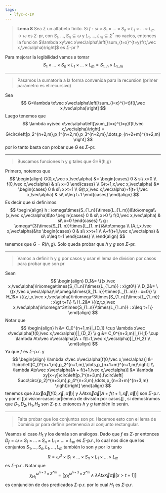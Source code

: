 ```yaml
---
tags:
  - lfyc-c-IV
---
```

> **Lema 8** Sea $\Sigma$ un alfabeto finito. Si $f:\omega\times S_1\times\dots\times S_n\times L_1\times\dots\times L_m\to\omega$ es $\Sigma$-pr, con $S_1,\dots,S_n\subseteq\omega$ y $L_1,\dots,L_m\subseteq\Sigma^*$ no vacíos, entonces la función $\lambda xy\vec x\vec\alpha\left[\sum_{t=x}^{t=y}f(t,\vec x,\vec\alpha)\right]$ es $\Sigma$-pr
?

Para mejorar la legibilidad vamos a tomar
$$
S_1\times\dots\times S_n\times L_1\times\dots\times L_m={S_{1..n}}\times{L_{1..m}}
$$

---
> Pasamos la sumatoria a la forma convenida para la recursion (primer parámetro es el recursivo)

Sea 
$$
G=\lambda tx\vec x\vec\alpha\left[\sum_{i=x}^{i=t}f(i,\vec x,\vec\alpha)\right]
$$
Luego tenemos que 
$$
\lambda xy\vec x\vec\alpha\left[\sum_{t=x}^{t=y}f(t,\vec x,\vec\alpha)\right] = 
G\circ\left[p_2^{n+2,m},p_1^{n+2,m},p_3^{n+2,m},\dots,p_{n+2+m}^{n+2,m}\right]
$$
por lo tanto basta con probar que $G$ es $\Sigma$-pr. 

---
> Buscamos funciones h y g tales que G=R(h,g)

Primero, notemos que
$$
\begin{align}
G(0,x,\vec x,\vec\alpha) &= \begin{cases}
	0 & si\ x>0 \\
	f(0,\vec x,\vec\alpha) & si\ x=0
\end{cases} \\
G(t+1,x,\vec x,\vec\alpha) &= \begin{cases}
	0 & si\ x>t+1 \\
	G(t,x,\vec x,\vec\alpha)+f(t+1,\vec x,\vec\alpha) & si\ x\leq t+1
\end{cases}
\end{align}
$$
Es decir que si definimos
$$
\begin{align}
	h : \omega\times{S_{1..n}}\times{L_{1..m}}&\to\omega\\
	(x,\vec x,\vec\alpha)&\to \begin{cases}
	    0 & si\ x>0 \\
	    f(0,\vec x,\vec\alpha) & si\ x=0
    \end{cases} \\ 
	g : \omega^{3}\times{S_{1..n}}\times{L_{1..m}}&\to\omega \\
	(A,t,x,\vec x,\vec\alpha)&\to \begin{cases}
	    0 & si\ x>t+1 \\
	    A+f(t+1,\vec x,\vec\alpha) & si\ x\leq t+1
    \end{cases} \\ 
\end{align}
$$
tenemos que $G=R(h,g)$. Solo queda probar que $h$ y $g$ son $\Sigma$-pr. 

---
> Vamos a definir h y g por casos y usar el lema de division por casos para probar que son pr

Sean
$$
\begin{align}
D_1&= \{(x,\vec x,\vec\alpha)\in\omega\times{S_{1..n}}\times{L_{1..m}}
: x\gt0\} \\
D_2&= \{(x,\vec x,\vec\alpha)\in\omega\times{S_{1..n}}\times{L_{1..m}}
: x=0\} \\
H_1&= \{(z,t,x,\vec x,\vec\alpha)\in\omega^3\times{S_{1..n}}\times{L_{1..m}}
: x\gt t+1\} \\
H_2&= \{(z,t,x,\vec x,\vec\alpha)\in\omega^3\times{S_{1..n}}\times{L_{1..m}}
: x\leq t+1\}
\end{align}
$$
Notar que
$$
\begin{align}
	h &= 
		C_0^{n+1,m}|_{D_1} \cup 
		\lambda x\vec x\vec\alpha[f(0,\vec x,\vec\alpha)]|_{D_2} \\
	g &= 
		C_0^{n+3,m}|_{H_1} \cup 
		\lambda Atx\vec x\vec\alpha[A + f(t+1,\vec x,\vec\alpha)]|_{H_2} \\
\end{align}
$$
Ya que $f$ es $\Sigma$-p.r. y 
$$
\begin{align}
	\lambda x\vec x\vec\alpha[f(0,\vec x,\vec\alpha)] &= 
		f\circ\left[C_0^{n+1,m},p_2^{n+1,m},\dots,p_{n+1+m}^{n+1,m}\right]
	\\
	\lambda Atx\vec x\vec\alpha[A + f(t+1,\vec x,\vec\alpha)] &= 
		\lambda xy[x+y]\circ\left[p_1^{n+3,m},f\circ\left[
			Succ\circ{p_2}^{n+3,m},p_4^{n+3,m},\dots,p_{n+3+m}^{n+3,m}
		\right]\right]
\end{align}
$$
tenemos que $\lambda x\vec x\vec\alpha[f(0,\vec x,\vec\alpha)]$ y $\lambda Atx\vec x\vec\alpha[A + f(t+1,\vec x,\vec\alpha)]$ son $\Sigma$-p.r. y por el [[division-casos-pr|lemma de división por casos]] , si demostramos que $D_1,D_2,H_1,H_2$ son $\Sigma$-p.r. entonces $h$ y $g$ también lo serán. 

---
> Falta probar que los conjuntos son pr. Hacemos esto con el lema de Dominio pr para definir pertenencia al conjunto rectangular.

Veamos el caso $H_1$ y los demás son análogos. Dado que $f$ es $\Sigma$-pr entonces $D_f=\omega\times S_1\times\dots\times S_n\times L_1\times\dots\times L_m$ es $\Sigma$-p.r., lo cual nos dice que los conjuntos $S_1,\dots,S_n,L_1,\dots,L_m$ también lo son y por lo tanto 
$$R=\omega^3\times S_1\times\dots\times S_n\times L_1\times\dots\times L_m$$
es $\Sigma$-p.r.. Notar que
$$
\chi^{\omega^{n+3}\times\Sigma^{*m}}_{H_1} = \left[
	\chi^{\omega^{n+3}\times\Sigma^{*m}}_R \land 
	\lambda Atx\vec x\vec\alpha[ x\gt t+1 ]
\right]
$$
es conjunción de dos predicados $\Sigma$-p.r. por lo cual $H_1$ es $\Sigma$-p.r.